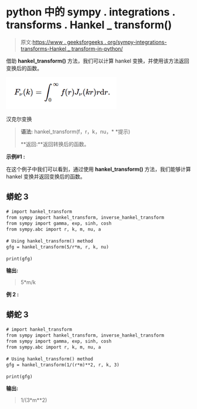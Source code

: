 # python 中的 sympy . integrations . transforms . Hankel _ transform()

> 原文:[https://www . geeksforgeeks . org/sympy-integrations-transforms-Hankel _ transform-in-python/](https://www.geeksforgeeks.org/sympy-integrals-transforms-hankel_transform-in-python/)

借助 **hankel_transform()** 方法，我们可以计算 hankel 变换，并使用该方法返回变换后的函数。

![](img/314e5bb4f82bef9b70907a0374d3dc15.png)

汉克尔变换

> **语法:** hankel_transform(f，r，k，nu，* *提示)
> 
> **返回:**返回转换后的函数。

**示例#1 :**

在这个例子中我们可以看到，通过使用 **hankel_transform()** 方法，我们能够计算 hankel 变换并返回变换后的函数。

## 蟒蛇 3

```
# import hankel_transform
from sympy import hankel_transform, inverse_hankel_transform
from sympy import gamma, exp, sinh, cosh
from sympy.abc import r, k, m, nu, a

# Using hankel_transform() method
gfg = hankel_transform(5/r*m, r, k, nu)

print(gfg)
```

**输出:**

> 5*m/k

**例 2 :**

## 蟒蛇 3

```
# import hankel_transform
from sympy import hankel_transform, inverse_hankel_transform
from sympy import gamma, exp, sinh, cosh
from sympy.abc import r, k, m, nu, a

# Using hankel_transform() method
gfg = hankel_transform(1/(r*m)**2, r, k, 3)

print(gfg)
```

**输出:**

> 1/(3*m**2)